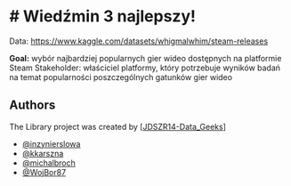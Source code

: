 # # Wiedźmin 3 najlepszy!

Data: https://www.kaggle.com/datasets/whigmalwhim/steam-releases

**Goal:** wybór najbardziej popularnych gier wideo dostępnych na platformie Steam Stakeholder: właściciel platformy, który potrzebuje wyników badań na temat popularności poszczególnych gatunków gier wideo

## Authors

The Library project was created by  [[JDSZR14-Data_Geeks](https://github.com/infoshareacademy/jdszr14-Data_Geeks)]

-   [@inzynierslowa](https://github.com/inzynierslowa)
-   [@kkarszna](https://github.com/kkarszna)
-   [@michalbroch](https://github.com/michalbroch)
-   [@WojBor87](https://github.com/WojBor87)
